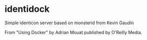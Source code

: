 identidock
==========

Simple identicon server based on monsterid from Kevin Gaudin

From "Using Docker" by Adrian Mouat published by O'Reilly Media.
